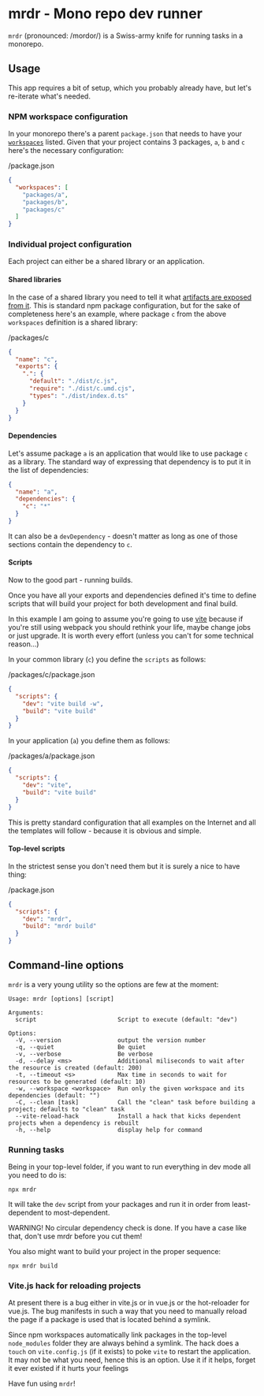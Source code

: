# mrdr - Mono repo dev runner

`mrdr` (pronounced: /mordor/) is a Swiss-army knife for running tasks in a monorepo.

## Usage

This app requires a bit of setup, which you probably already have, but let's re-iterate what's needed.

### NPM workspace configuration

In your monorepo there's a parent `package.json` that needs to have your [`workspaces`](https://docs.npmjs.com/cli/v7/using-npm/workspaces) listed. Given that your project contains 3 packages, `a`, `b` and `c` here's the necessary configuration:

/package.json
```json
{
  "workspaces": [
    "packages/a",
    "packages/b",
    "packages/c"
  ]
}
```

### Individual project configuration

Each project can either be a shared library or an application.

#### Shared libraries

In the case of a shared library you need to tell it what [artifacts are exposed from it](https://nodejs.org/api/packages.html#subpath-exports). This is standard npm package configuration, but for the sake of completeness here's an example, where package `c` from the above `workspaces` definition is a shared library:

/packages/c
```json
{
  "name": "c",
  "exports": {
    ".": {
      "default": "./dist/c.js",
      "require": "./dist/c.umd.cjs",
      "types": "./dist/index.d.ts"
    }
  }
}
```

#### Dependencies

Let's assume package `a` is an application that would like to use package `c` as a library. The standard way of expressing that dependency is to put it in the list of dependencies:

```json
{
  "name": "a",
  "dependencies": {
    "c": "*"
  }
}
```

It can also be a `devDependency` - doesn't matter as long as one of those sections contain the dependency to `c`.

#### Scripts

Now to the good part - running builds.

Once you have all your exports and dependencies defined it's time to define scripts that will build your project for both development and final build.

In this example I am going to assume you're going to use [vite](https://vitejs.dev/) because if you're still using webpack you should rethink your life, maybe change jobs or just upgrade. It is worth every effort (unless you can't for some technical reason...)

In your common library (`c`) you define the `scripts` as follows:

/packages/c/package.json
```json
{
  "scripts": {
    "dev": "vite build -w",
    "build": "vite build"
  }
}
```

In your application (`a`) you define them as follows:

/packages/a/package.json
```json
{
  "scripts": {
    "dev": "vite",
    "build": "vite build"
  }
}
```

This is pretty standard configuration that all examples on the Internet and all the templates will follow - because it is obvious and simple.

#### Top-level scripts

In the strictest sense you don't need them but it is surely a nice to have thing:

/package.json
```json
{
  "scripts": {
    "dev": "mrdr",
    "build": "mrdr build"
  }
}
```

## Command-line options

`mrdr` is a very young utility so the options are few at the moment:

```
Usage: mrdr [options] [script]

Arguments:
  script                       Script to execute (default: "dev")

Options:
  -V, --version                output the version number
  -q, --quiet                  Be quiet
  -v, --verbose                Be verbose
  -d, --delay <ms>             Additional miliseconds to wait after the resource is created (default: 200)
  -t, --timeout <s>            Max time in seconds to wait for resources to be generated (default: 10)
  -w, --workspace <workspace>  Run only the given workspace and its dependencies (default: "")
  -C, --clean [task]           Call the "clean" task before building a project; defaults to "clean" task
  --vite-reload-hack           Install a hack that kicks dependent projects when a dependency is rebuilt
  -h, --help                   display help for command
```

### Running tasks

Being in your top-level folder, if you want to run everything in dev mode all you need to do is:

```
npx mrdr
```

It will take the `dev` script from your packages and run it in order from least-dependent to most-dependent.

WARNING! No circular dependency check is done. If you have a case like that, don't use mrdr before you cut them!

You also might want to build your project in the proper sequence:

```
npx mrdr build
```

### Vite.js hack for reloading projects

At present there is a bug either in vite.js or in vue.js or the hot-reloader for vue.js. The bug manifests in such a way that you need to manually reload the page if a package is used that is located behind a symlink.

Since npm workspaces automatically link packages in the top-level `node_modules` folder they are always behind a symlink. The hack does a `touch` on `vite.config.js` (if it exists) to poke `vite` to restart the application. It may not be what you need, hence this is an option. Use it if it helps, forget it ever existed if it hurts your feelings


Have fun using `mrdr`!
